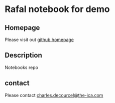 # Rafal notebook for demo

## Homepage

Please visit out [github homepage](https://github.com/chdecourcel/the-ica-notebooks.git)

## Description

Notebooks repo

## contact

Please contact charles.decourcel@the-ica.com
